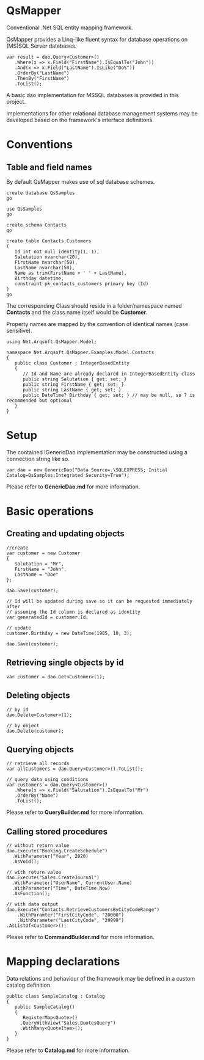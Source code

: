 # QsMapper
Conventional .Net SQL entity mapping framework.

QsMapper provides a Linq-like fluent syntax for database operations on (MS)SQL Server databases.

    var result = dao.Query<Customer>()  
       .Where(x => x.Field("FirstName").IsEqualTo("John"))  
       .And(x => x.Field("LastName").IsLike("Do%"))  
       .OrderBy("LastName")  
       .ThenBy("FirstName")  
       .ToList();

A basic dao implementation for MSSQL databases is provided in this project. 

Implementations for other relational database management systems may be developed based on the framework's interface definitions.

# Conventions

## Table and field names

By default QsMapper makes use of sql database schemes.

    create database QsSamples
	go 

	use QsSamples
	go
	
    create schema Contacts
    go
    
    create table Contacts.Customers
    (
       Id int not null identity(1, 1),
       Salutation nvarchar(20),
       FirstName nvarchar(50),
       LastName nvarchar(50),
       Name as trim(FirstName + ' ' + LastName),
       Birthday datetime,
       constraint pk_contacts_customers primary key (Id)
    )
    go

The corresponding Class should reside in a folder/namespace named **Contacts** and the class name itself would be **Customer**.

Property names are mapped by the convention of identical names (case sensitive).

    using Net.Arqsoft.QsMapper.Model; 
    
    namespace Net.Arqsoft.QsMapper.Examples.Model.Contacts
    {
       public class Customer : IntegerBasedEntity
       {
          // Id and Name are already declared in IntegerBasedEntity class
          public string Salutation { get; set; }
          public string FirstName { get; set; }
          public string LastName { get; set; }
          public DateTime? Birthday { get; set; } // may be null, so ? is recommended but optional
       }
    }

# Setup

The contained IGenericDao implementation may be constructed using a connection string like so.

    var dao = new GenericDao("Data Source=.\SQLEXPRESS; Initial Catalog=QsSamples;Integrated Security=True");

Please refer to **GenericDao.md** for more information.

# Basic operations

## Creating and updating objects

    //create
    var customer = new Customer
    {
       Salutation = "Mr",
       FirstName = "John",
       LastName = "Doe"
    };
    
    dao.Save(customer);
    
    // Id will be updated during save so it can be requested immediately after
    // assuming the Id column is declared as identity
    var generatedId = customer.Id;
    
    // update
    customer.Birthday = new DateTime(1985, 10, 3);
    
    dao.Save(customer);
    
## Retrieving single objects by id

    var customer = dao.Get<Customer>(1);
    
## Deleting objects

    // by id
    dao.Delete<Customer>(1);
	
    // by object
    dao.Delete(customer);


## Querying objects

    // retrieve all records
    var allCustomers = dao.Query<Customer>().ToList();

    // query data using conditions
    var customers = dao.Query<Customer>()
       .Where(x => x.Field("Salutation").IsEqualTo("Mr")
       .OrderBy("Name")
       .ToList();
       
Please refer to **QueryBuilder.md** for more information.

## Calling stored procedures

    // without return value
    dao.Execute("Booking.CreateSchedule")
      .WithParameter("Year", 2020)
      .AsVoid();
      
    // with return value
    dao.Execute("Sales.CreateJournal")
      .WithParameter("UserName", CurrentUser.Name)
      .WithParameter("Time", DateTime.Now)
      .AsFunction();

    // with data output
    dao.Execute("Contacts.RetrieveCustomersByCityCodeRange")
        .WithParamter("FirstCityCode", "20000")
        .WithParameter("LastCityCode", "29999")
	.AsListOf<Customer>();
	
Please refer to **CommandBuilder.md** for more information.

# Mapping declarations

Data relations and behaviour of the framework may be defined in a custom catalog definition.

    public class SampleCatalog : Catalog
    {
       public SampleCatalog() 
       {
          RegisterMap<Quote>()
	     .QueryWithView("Sales.QuotesQuery")
	     .WithMany<QuoteItem>();
       }
    }
    
Please refer to **Catalog.md** for more information.
